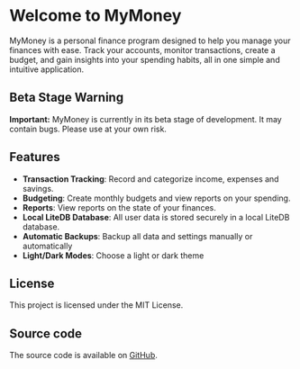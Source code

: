 # Welcome to MyMoney

MyMoney is a personal finance program designed to help you manage your finances with ease. Track your accounts, monitor transactions, create a budget, and gain insights into your spending habits, all in one simple and intuitive application.

## Beta Stage Warning

**Important:** MyMoney is currently in its beta stage of development. It may contain bugs. Please use at your own risk.

## Features

- **Transaction Tracking**: Record and categorize income, expenses and savings.
- **Budgeting**: Create monthly budgets and view reports on your spending.
- **Reports**: View reports on the state of your finances.
- **Local LiteDB Database**: All user data is stored securely in a local LiteDB database.
- **Automatic Backups**: Backup all data and settings manually or automatically
- **Light/Dark Modes**: Choose a light or dark theme  

## License
This project is licensed under the MIT License.

## Source code
The source code is available on [GitHub](https://github.com/jm6271/MyMoney).